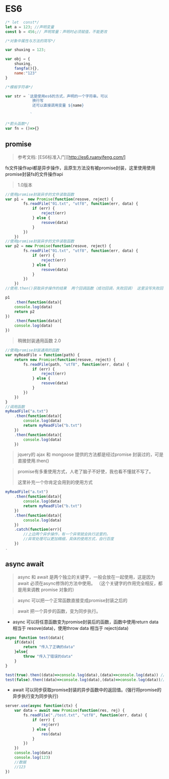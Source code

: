 # ES6

[^特别是说明]: 此笔记是在学习node过程中记录，部分案例使用的node代码。

```javascript
/* let  const*/
let a = 123; //声明变量
const b = 456;// 声明常量：声明时必须赋值，不能更改

/*对象中属性与方法的简写*/

var shuxing = 123;

var obj = {
	shuxing,
	fangfa(){},
	name:"123"
}

/*模板字符串*/

var str = `这是使用es6的方式，声明的一个字符串。可以
			换行写
			还可以直接调用变量 ${name}

           `

/*箭头函数*/
var fn = ()=>{}
```

## promise

> 参考文档: [ES6标准入门][http://es6.ruanyifeng.com/]

fs文件操作api都是异步操作，且原生方法没有被promise封装，这里使用使用promise封装fs的文件操作api

> 1.0版本

```javascript
//使用promise封装异步的文件读取函数
var p1 =  new Promise(function(resove, reject) {
        fs.readFile("01.txt", "utf8", function(err, data) {
            if (err) {
                reject(err)
            } else {
                resove(data)
            }
        })
    })
//使用promise封装异步的文件读取函数
var p2 = new Promise(function(resove, reject) {
        fs.readFile("01.txt", "utf8", function(err, data) {
            if (err) {
                reject(err)
            } else {
                resove(data)
            }
        })
    })
//使用.then()获取异步操作的结果  两个回调函数（成功回调，失败回调） 这里没写失败回调

p1
    .then(function(data){
    console.log(data)
    return p2
})
    .then(function(data){
    console.log(data)
})


```

> 稍微封装通用函数 2.0

```javascript
//使用promise封装通用的函数
var myReadFile = function(path) {
    return new Promise(function(resove, reject) {
        fs.readFile(path, "utf8", function(err, data) {
            if (err) {
                reject(err)
            } else {
                resove(data)
            }
        })
    })
}
//调用函数
myReadFile("a.txt")
    .then(function(data){
    	console.log(data)
    	return myReadFile("b.txt")
	})
	.then(function(data){
    	console.log(data)
	})
```

> jquery的  ajax 和 mongoose 提供的方法都是经过promise 封装过的，可是直接使用.then()

> promise有多重使用方式，人老了脑子不好使，我也看不懂就不写了。
>
> 这里补充一个你肯定会用到的使用方式

```javascript
myReadFile("a.txt")
    .then(function(data){
    	console.log(data)
    	return myReadFile("b.txt")
	})
	.then(function(data){
    	console.log(data)
	})
    .catch(function(err){
    	//上边两个异步操作，有一个异常就会执行这里的。
    	//异常处理可以更加精细，具体的使用方式，自行百度
	})
.
```

## async  await

> async 和 await 是两个独立的关键字，一般会放在一起使用，这是因为 await 必须在async修饰的方法中使用。 （这个关键字的作用完全相反，都是用来调教 promise 对象的）

> async 可以把一个正常函数直接变成promise封装之后的

> await 把一个异步的函数，变为同步执行。

- async 可以将任意函数变为promise封装后的函数，函数中使用return data  相当于 resove(data)，使用throw data 相当于 reject(data)

```javascript
async function test(data){
	if(data){
		return "传入了正确的data"
	}else{
		throw "传入了错误的data"
	}
}

test(true).then((data)=>console.log(data),(data)=>console.log(data)) //传入了正确的data
test(false).then((data)=>console.log(data),(data)=>console.log(data))//传入了错误的data
```

- await 可以同步获取promise封装的异步函数中的返回值。(强行将promise的异步执行变为同步执行)

```javascript
server.use(async function(ctx) {
    var data = await new Promise(function(res, rej) {
        fs.readFile("./test.txt", "utf8", function(err, data) {
            if (err) {
                rej(err)
            } else {
                res(data)
            }
        })
    })
    console.log(data)
    console.log(123)
    //数据
    //123
})
```


